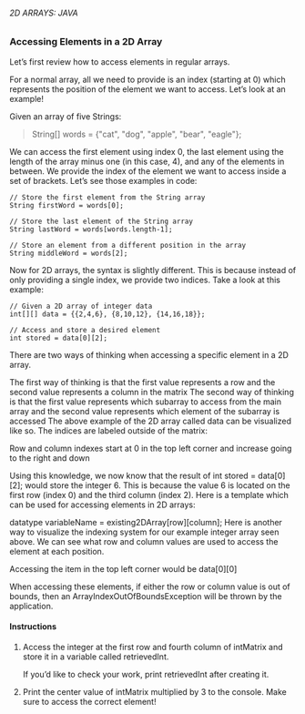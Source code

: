 ###### 2D ARRAYS: JAVA

### Accessing Elements in a 2D Array

Let’s first review how to access elements in regular arrays.

For a normal array, all we need to provide is an index (starting at 0) which represents the position of the element we want to access. Let’s look at an example!

Given an array of five Strings:

> String[] words = {"cat", "dog", "apple", "bear", "eagle"};

We can access the first element using index 0, the last element using the length of the array minus one (in this case, 4), and any of the elements in between. We provide the index of the element we want to access inside a set of brackets. Let’s see those examples in code:
```
// Store the first element from the String array
String firstWord = words[0]; 
 
// Store the last element of the String array
String lastWord = words[words.length-1];
 
// Store an element from a different position in the array
String middleWord = words[2];
```
Now for 2D arrays, the syntax is slightly different. This is because instead of only providing a single index, we provide two indices. Take a look at this example:
```
// Given a 2D array of integer data
int[][] data = {{2,4,6}, {8,10,12}, {14,16,18}};
 
// Access and store a desired element 
int stored = data[0][2];
```
There are two ways of thinking when accessing a specific element in a 2D array.

The first way of thinking is that the first value represents a row and the second value represents a column in the matrix
The second way of thinking is that the first value represents which subarray to access from the main array and the second value represents which element of the subarray is accessed
The above example of the 2D array called data can be visualized like so. The indices are labeled outside of the matrix:

Row and column indexes start at 0 in the top left corner and increase going to the right and down

Using this knowledge, we now know that the result of int stored = data[0][2]; would store the integer 6. This is because the value 6 is located on the first row (index 0) and the third column (index 2). Here is a template which can be used for accessing elements in 2D arrays:

datatype variableName = existing2DArray[row][column];
Here is another way to visualize the indexing system for our example integer array seen above. We can see what row and column values are used to access the element at each position.

Accessing the item in the top left corner would be data[0][0]

When accessing these elements, if either the row or column value is out of bounds, then an ArrayIndexOutOfBoundsException will be thrown by the application.

#### Instructions

1. Access the integer at the first row and fourth column of intMatrix and store it in a variable called retrievedInt.

    If you’d like to check your work, print retrievedInt after creating it.

2. Print the center value of intMatrix multiplied by 3 to the console. Make sure to access the correct element!